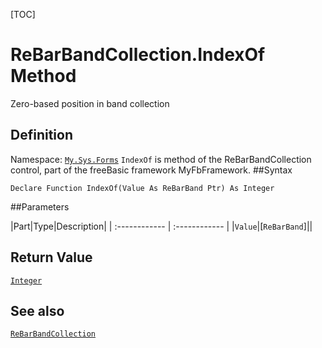 [TOC]
# ReBarBandCollection.IndexOf Method
Zero-based position in band collection
## Definition
Namespace: [`My.Sys.Forms`](My.Sys.Forms.md)
`IndexOf` is method of the ReBarBandCollection control, part of the freeBasic framework MyFbFramework.
##Syntax
```freeBasic
Declare Function IndexOf(Value As ReBarBand Ptr) As Integer
```

##Parameters

|Part|Type|Description|
| :------------ | :------------ |
|`Value`|[`ReBarBand`]||

## Return Value
[`Integer`]("https://www.freebasic.net/wiki/KeyPgInteger")
## See also
[`ReBarBandCollection`](ReBarBandCollection.md)
